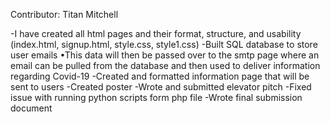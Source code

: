 Contributor: Titan Mitchell

-I have created all html pages and their format, structure, and usability
  (index.html, signup.html, style.css, style1.css)
-Built SQL database to store user emails
  •This data will then be passed over to the smtp page where an email can be
  pulled from the database and then used to deliver information regarding
  Covid-19
-Created and formatted information page that will be sent to users
-Created poster
-Wrote and submitted elevator pitch
-Fixed issue with running python scripts form php file
-Wrote final submission document
